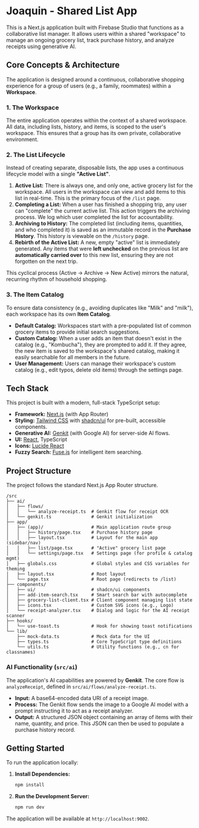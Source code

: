 # Joaquin - Shared List App

This is a Next.js application built with Firebase Studio that functions as a collaborative list manager. It allows users within a shared "workspace" to manage an ongoing grocery list, track purchase history, and analyze receipts using generative AI.

## Core Concepts & Architecture

The application is designed around a continuous, collaborative shopping experience for a group of users (e.g., a family, roommates) within a **Workspace**.

### 1. The Workspace

The entire application operates within the context of a shared workspace. All data, including lists, history, and items, is scoped to the user's workspace. This ensures that a group has its own private, collaborative environment.

### 2. The List Lifecycle

Instead of creating separate, disposable lists, the app uses a continuous lifecycle model with a single **"Active List"**.

1.  **Active List:** There is always one, and only one, active grocery list for the workspace. All users in the workspace can view and add items to this list in real-time. This is the primary focus of the `/list` page.
2.  **Completing a List:** When a user has finished a shopping trip, any user can "complete" the current active list. This action triggers the archiving process. We log which user completed the list for accountability.
3.  **Archiving to History:** The completed list (including items, quantities, and who completed it) is saved as an immutable record in the **Purchase History**. This history is viewable on the `/history` page.
4.  **Rebirth of the Active List:** A new, empty "active" list is immediately generated. Any items that were **left unchecked** on the previous list are **automatically carried over** to this new list, ensuring they are not forgotten on the next trip.

This cyclical process (Active -> Archive -> New Active) mirrors the natural, recurring rhythm of household shopping.

### 3. The Item Catalog

To ensure data consistency (e.g., avoiding duplicates like "Milk" and "milk"), each workspace has its own **Item Catalog**.

*   **Default Catalog:** Workspaces start with a pre-populated list of common grocery items to provide initial search suggestions.
*   **Custom Catalog:** When a user adds an item that doesn't exist in the catalog (e.g., "Kombucha"), they are prompted to add it. If they agree, the new item is saved to the workspace's shared catalog, making it easily searchable for all members in the future.
*   **User Management:** Users can manage their workspace's custom catalog (e.g., edit typos, delete old items) through the settings page.

## Tech Stack

This project is built with a modern, full-stack TypeScript setup:

-   **Framework:** [Next.js](https://nextjs.org/) (with App Router)
-   **Styling:** [Tailwind CSS](https://tailwindcss.com/) with [shadcn/ui](https://ui.shadcn.com/) for pre-built, accessible components.
-   **Generative AI:** [Genkit](https://firebase.google.com/docs/genkit) (with Google AI) for server-side AI flows.
-   **UI:** [React](https://reactjs.org/), TypeScript
-   **Icons:** [Lucide React](https://lucide.dev/guide/packages/lucide-react)
-   **Fuzzy Search:** [Fuse.js](https://fusejs.io/) for intelligent item searching.

## Project Structure

The project follows the standard Next.js App Router structure.

```
/src
├── ai/
│   ├── flows/
│   │   └── analyze-receipt.ts  # Genkit flow for receipt OCR
│   └── genkit.ts               # Genkit initialization
├── app/
│   ├── (app)/                  # Main application route group
│   │   ├── history/page.tsx    # Purchase history page
│   │   ├── layout.tsx          # Layout for the main app (sidebar/nav)
│   │   ├── list/page.tsx       # "Active" grocery list page
│   │   └── settings/page.tsx   # Settings page (for profile & catalog mgmt)
│   ├── globals.css             # Global styles and CSS variables for theming
│   ├── layout.tsx              # Root layout
│   └── page.tsx                # Root page (redirects to /list)
├── components/
│   ├── ui/                     # shadcn/ui components
│   ├── add-item-search.tsx     # Smart search bar with autocomplete
│   ├── grocery-list-client.tsx # Client component managing list state
│   ├── icons.tsx               # Custom SVG icons (e.g., Logo)
│   └── receipt-analyzer.tsx    # Dialog and logic for the AI receipt scanner
├── hooks/
│   └── use-toast.ts            # Hook for showing toast notifications
└── lib/
    ├── mock-data.ts            # Mock data for the UI
    ├── types.ts                # Core TypeScript type definitions
    └── utils.ts                # Utility functions (e.g., cn for classnames)
```

### AI Functionality (`src/ai`)

The application's AI capabilities are powered by **Genkit**. The core flow is `analyzeReceipt`, defined in `src/ai/flows/analyze-receipt.ts`.

-   **Input:** A base64-encoded data URI of a receipt image.
-   **Process:** The Genkit flow sends the image to a Google AI model with a prompt instructing it to act as a receipt analyzer.
-   **Output:** A structured JSON object containing an array of items with their name, quantity, and price. This JSON can then be used to populate a purchase history record.

## Getting Started

To run the application locally:

1.  **Install Dependencies:**
    ```bash
    npm install
    ```

2.  **Run the Development Server:**
    ```bash
    npm run dev
    ```

The application will be available at `http://localhost:9002`.
